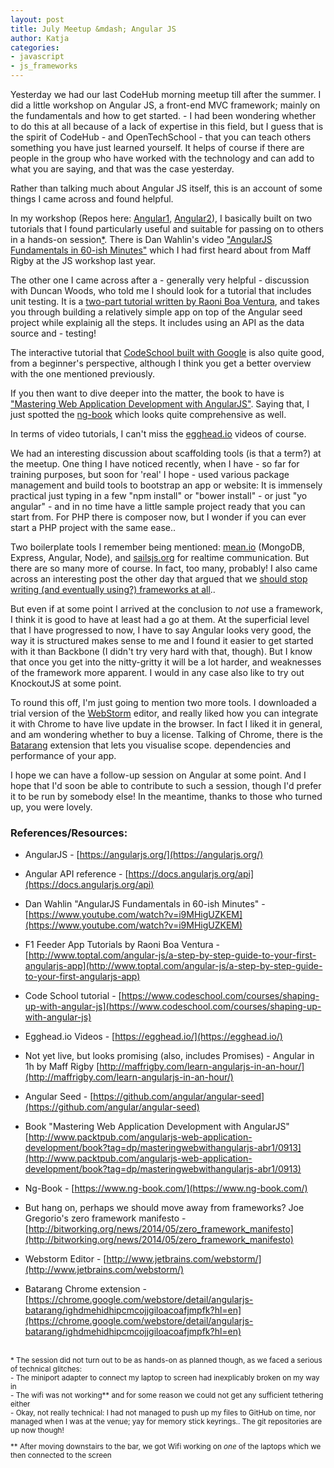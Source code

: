 ```yaml
---
layout: post
title: July Meetup &mdash; Angular JS 
author: Katja
categories:
- javascript
- js_frameworks
---
```


Yesterday we had our last CodeHub morning meetup till after the summer. I did a little workshop on Angular JS, a front-end MVC framework; mainly on the fundamentals and how to get started. - I had been wondering whether to do this at all because of a lack of expertise in this field, but I guess that is the spirit of CodeHub - and OpenTechSchool - that you can teach others something you have just learned yourself. It helps of course if there are people in the group who have worked with the technology and can add to what you are saying, and that was the case yesterday.

Rather than talking much about Angular JS itself, this is an account of some things I came across and found helpful. 

In my workshop (Repos here: [Angular1](https://github.com/CodeHubOrg/AngularJS-1-Fundamentals), [Angular2](https://github.com/CodeHubOrg/AngularJS-2-seed-build-test-with-F1App)), I basically built on two tutorials that I found particularly useful and suitable for passing on to others in a hands-on session[*](#glitches). There is Dan Wahlin's video ["AngularJS Fundamentals in 60-ish Minutes"](#wahlin) which I had first heard about from Maff Rigby at the JS workshop last year. 

The other one I came across after a - generally very helpful - discussion with Duncan Woods, who told me I should look for a tutorial that includes unit testing. It is a [two-part tutorial written by Raoni Boa Ventura](#formula1), and takes you through building a relatively simple app on top of the Angular seed project while explainig all the steps. It includes using an API as the data source and - testing! 

The interactive tutorial that [CodeSchool built with Google](#codeschool) is also quite good, from a beginner's perspective, although I think you get a better overview with the one mentioned previously. 

If you then want to dive deeper into the matter, the book to have is ["Mastering Web Application Development with AngularJS"](#mastering). Saying that, I just spotted the [ng-book](#ngbook) which looks quite comprehensive as well. 

In terms of video tutorials, I can't miss the [egghead.io](#egghead) videos of course. 

We had an interesting discussion about scaffolding tools (is that a term?) at the meetup. One thing I have noticed recently, when I have - so far for training purposes, but soon for \'real\' I hope - used various package management and build tools to bootstrap an app or website: It is immensely practical just typing in a few "npm install" or "bower install" - or just "yo angular" - and in no time have a little sample project ready that you can start from. For PHP there is composer now, but I wonder if you can ever start a PHP project with the same ease.. 

Two boilerplate tools I remember being mentioned: [mean.io](http://mean.io) (MongoDB, Express, Angular, Node), and [sailsjs.org](http://sailsjs.org/) for realtime communication. But there are so many more of course. In fact, too many, probably! I also came across an interesting post the other day that argued that we [should stop writing (and eventually using?) frameworks at all](#noframeworks)..

But even if at some point I arrived at the conclusion to *not* use a framework, I think it is good to have at least had a go at them. At the superficial level that I have progressed to now, I have to say Angular looks very good, the way it is structured makes sense to me and I found it easier to get started with it than Backbone (I didn't try very hard with that, though). But I know that once you get into the nitty-gritty it will be a lot harder, and weaknesses of the framework more apparent. I would in any case also like to try out KnockoutJS at some point.

To round this off, I\'m just going to mention two more tools. I downloaded a trial version of the [WebStorm](#webstorm) editor, and really liked how you can integrate it with Chrome to have live update in the browser. In fact I liked it in general, and am wondering whether to buy a license. Talking of Chrome, there is the [Batarang](#batarang) extension that lets you visualise scope. dependencies and performance of your app. 

I hope we can have a follow-up session on Angular at some point. And I hope that I'd soon be able to contribute to such a session, though I'd prefer it to be run by somebody else! In the meantime, thanks to those who turned up, you were lovely.

### References/Resources: 

- AngularJS - [https://angularjs.org/](https://angularjs.org/)
- Angular API reference - [https://docs.angularjs.org/api](https://docs.angularjs.org/api)

- <a name="wahlin"></a>Dan Wahlin "AngularJS Fundamentals in 60-ish Minutes" - [https://www.youtube.com/watch?v=i9MHigUZKEM](https://www.youtube.com/watch?v=i9MHigUZKEM)
- <a name="formula1"></a>F1 Feeder App Tutorials by Raoni Boa Ventura - [http://www.toptal.com/angular-js/a-step-by-step-guide-to-your-first-angularjs-app](http://www.toptal.com/angular-js/a-step-by-step-guide-to-your-first-angularjs-app)
- <a name="codeschool"></a>Code School tutorial - [https://www.codeschool.com/courses/shaping-up-with-angular-js](https://www.codeschool.com/courses/shaping-up-with-angular-js)
- <a name="egghead"></a>Egghead.io Videos - [https://egghead.io/](https://egghead.io/)
- Not yet live, but looks promising (also, includes Promises) - Angular in 1h by Maff Rigby [http://maffrigby.com/learn-angularjs-in-an-hour/](http://maffrigby.com/learn-angularjs-in-an-hour/)

- Angular Seed - [https://github.com/angular/angular-seed](https://github.com/angular/angular-seed)

- <a name="mastering"></a>Book "Mastering Web Application Development with AngularJS" [http://www.packtpub.com/angularjs-web-application-development/book?tag=dp/masteringwebwithangularjs-abr1/0913](http://www.packtpub.com/angularjs-web-application-development/book?tag=dp/masteringwebwithangularjs-abr1/0913)
- <a name="ng-book"></a>Ng-Book - [https://www.ng-book.com/](https://www.ng-book.com/)

- <a name="noframeworks"></a>But hang on, perhaps we should move away from frameworks? Joe Gregorio's zero framework manifesto - [http://bitworking.org/news/2014/05/zero_framework_manifesto](http://bitworking.org/news/2014/05/zero_framework_manifesto)

- <a name="webstorm"></a>Webstorm Editor - [http://www.jetbrains.com/webstorm/](http://www.jetbrains.com/webstorm/)
- <a name="batarang"></a>Batarang Chrome extension - [https://chrome.google.com/webstore/detail/angularjs-batarang/ighdmehidhipcmcojjgiloacoafjmpfk?hl=en](https://chrome.google.com/webstore/detail/angularjs-batarang/ighdmehidhipcmcojjgiloacoafjmpfk?hl=en)
<br />&nbsp;<br />

<div style="font-size: smaller">
<a name="glitches"></a>* The session did not turn out to be as hands-on as planned though, as we faced a serious of technical glitches:<br />
- The miniport adapter to connect my laptop to screen had inexplicably broken on my way in<br />
- The wifi was not working** and for some reason we could not get any sufficient tethering either<br />
- Okay, not really technical: I had not managed to push up my files to GitHub on time, nor managed when I was at the venue; yay for memory stick keyrings.. The git repositories are up now though!<br />

** After moving downstairs to the bar, we got Wifi working on *one* of the laptops which we then connected to the screen
</div>